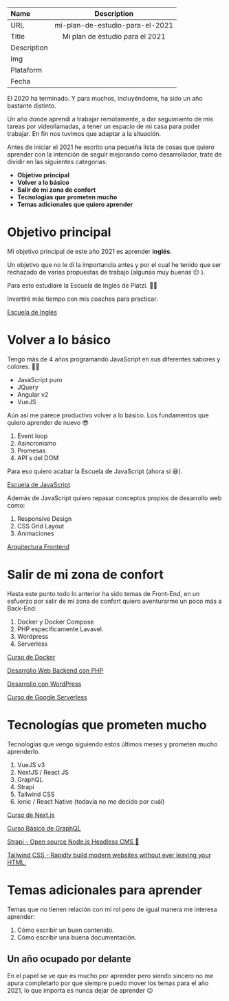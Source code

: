 | Name      | Description |
| :------------- | :----------: |
| URL | mi-plan-de-estudio-para-el-2021 |
| Title	| Mi plan de estudio para el 2021 |
| Description |  |
| Img | |
| Plataform	| |
| Fecha| |

El 2020 ha terminado. Y para muchos, incluyéndome, ha sido un año bastante distinto.

Un año donde aprendí a trabajar remotamente, a dar seguimiento de mis tareas por videollamadas, a tener un espacio de mi casa para poder trabajar. En fin nos tuvimos que adaptar a la situación.

Antes de iniciar el 2021 he escrito una pequeña lista de cosas que quiero aprender con la intención de seguir mejorando como desarrollador, trate de dividir en las siguientes categorias:

- **Objetivo principal**
- **Volver a lo básico**
- **Salir de mi zona de confort**
- **Tecnologías que prometen mucho**
- **Temas adicionales que quiero aprender**

# Objetivo principal

Mi objetivo principal de este año 2021 es aprender **inglés**.

Un objetivo que no le dí la importancia antes y por el cual he tenido que ser rechazado de varias propuestas de trabajo (algunas muy buenas 😕 ).

Para esto estudiaré la Escuela de Inglés de Platzi. 👌🏻

Invertiré más tiempo con mis coaches para practicar.

[Escuela de Inglés](https://platzi.com/idioma-ingles/)

# Volver a lo básico

Tengo más de 4 años programando JavaScript en sus diferentes sabores y colores. 🍧🍧

- JavaScript puro
- JQuery
- Angular v2
- VueJS

Aún así me parece productivo volver a lo básico. Los fundamentos que quiero aprender de nuevo 😎

1. Event loop
2. Asincronismo
3. Promesas
4. API´s del DOM

Para eso quiero acabar la Escuela de JavaScript (ahora sí 😆).

[Escuela de JavaScript](https://platzi.com/escuela-javascript/)

Además de JavaScript quiero repasar conceptos propios de desarrollo web como:

1. Responsive Design
2. CSS Grid Layout
3. Animaciones

[Arquitectura Frontend](https://platzi.com/arquitecto/)

# Salir de mi zona de confort

Hasta este punto todo lo anterior ha sido temas de Front-End, en un esfuerzo por salir de mi zona de confort quiero aventurarme un poco más a Back-End:

1. Docker y Docker Compose
2. PHP específicamente Lavavel.
3. Wordpress
4. Serverless

[Curso de Docker](https://platzi.com/clases/docker/)

[Desarrollo Web Backend con PHP](https://platzi.com/desarrollo-php/)

[Desarrollo con WordPress](https://platzi.com/desarrollo-wordpress/)

[Curso de Google Serverless](https://platzi.com/clases/google-serverless/)

# Tecnologías **que prometen mucho**

Tecnologías que vengo siguiendo estos últimos meses y prometen mucho aprenderlo.

1. VueJS v3
2. NextJS / React JS
3. GraphQL
4. Strapi
5. Tailwind CSS
6. Ionic / React Native (todavía no me decido por cuál)

[Curso de Next.js](https://platzi.com/clases/next/)

[Curso Básico de GraphQL](https://platzi.com/clases/graphql/)

[Strapi - Open source Node.js Headless CMS 🚀](https://strapi.io/)

[Tailwind CSS - Rapidly build modern websites without ever leaving your HTML.](https://tailwindcss.com/)

# Temas adicionales para aprender

Temas que no tienen relación con mi rol pero de igual manera me interesa aprender:

1. Cómo escribir un buen contenido.
2. Cómo escribir una buena documentación.

## Un año ocupado por delante

En el papel se ve que es mucho por aprender pero siendo sincero no me apura completarlo por que siempre puedo mover los temas para el año 2021, lo que importa es nunca dejar de aprender 😉